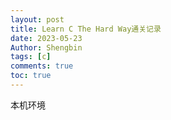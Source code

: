 ```yaml
---
layout: post
title: Learn C The Hard Way通关记录 
date: 2023-05-23
Author: Shengbin 
tags: [c]
comments: true
toc: true
---
```



本机环境


